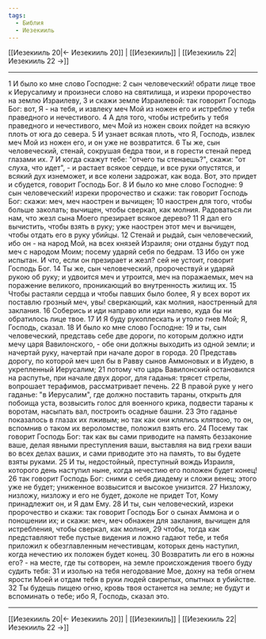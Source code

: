 ```yaml
---
tags:
  - Библия
  - Иезекииль
---
```

[[Иезекииль 20|← Иезекииль 20]] | [[Иезекииль]] | [[Иезекииль 22|Иезекииль 22 →]]

---
1 И было ко мне слово Господне:
2 сын человеческий! обрати лице твое к Иерусалиму и произнеси слово на святилища, и изреки пророчество на землю Израилеву,
3 и скажи земле Израилевой: так говорит Господь Бог: вот, Я - на тебя, и извлеку меч Мой из ножен его и истреблю у тебя праведного и нечестивого.
4 А для того, чтобы истребить у тебя праведного и нечестивого, меч Мой из ножен своих пойдет на всякую плоть от юга до севера.
5 И узнает всякая плоть, что Я, Господь, извлек меч Мой из ножен его, и он уже не возвратится.
6 Ты же, сын человеческий, стенай, сокрушая бедра твои, и в горести стенай перед глазами их.
7 И когда скажут тебе: "отчего ты стенаешь?", скажи: "от слуха, что идет", - и растает всякое сердце, и все руки опустятся, и всякий дух изнеможет, и все колени задрожат, как вода. Вот, это придет и сбудется, говорит Господь Бог.
8 И было ко мне слово Господне:
9 сын человеческий! изреки пророчество и скажи: так говорит Господь Бог: скажи: меч, меч наострен и вычищен;
10 наострен для того, чтобы больше заколать; вычищен, чтобы сверкал, как молния. Радоваться ли нам, что жезл сына Моего презирает всякое дерево?
11 Я дал его вычистить, чтобы взять в руку; уже наострен этот меч и вычищен, чтобы отдать его в руку убийцы.
12 Стенай и рыдай, сын человеческий, ибо он - на народ Мой, на всех князей Израиля; они отданы будут под меч с народом Моим; посему ударяй себя по бедрам.
13 Ибо он уже испытан. И что, если он презирает и жезл? сей не устоит, говорит Господь Бог.
14 Ты же, сын человеческий, пророчествуй и ударяй рукою об руку; и удвоится меч и утроится, меч на поражаемых, меч на поражение великого, проникающий во внутренность жилищ их.
15 Чтобы растаяли сердца и чтобы павших было более, Я у всех ворот их поставлю грозный меч, увы! сверкающий, как молния, наостренный для заклания.
16 Соберись и иди направо или иди налево, куда бы ни обратилось лице твое.
17 И Я буду рукоплескать и утолю гнев Мой; Я, Господь, сказал.
18 И было ко мне слово Господне:
19 и ты, сын человеческий, представь себе две дороги, по которым должно идти мечу царя Вавилонского, - обе они должны выходить из одной земли; и начертай руку, начертай при начале дорог в города.
20 Представь дорогу, по которой меч шел бы в Равву сынов Аммоновых и в Иудею, в укрепленный Иерусалим;
21 потому что царь Вавилонский остановился на распутье, при начале двух дорог, для гаданья: трясет стрелы, вопрошает терафимов, рассматривает печень.
22 В правой руке у него гаданье: "в Иерусалим", где должно поставить тараны, открыть для побоища уста, возвысить голос для военного крика, подвести тараны к воротам, насыпать вал, построить осадные башни.
23 Это гаданье показалось в глазах их лживым; но так как они клялись клятвою, то он, вспомнив о таком их вероломстве, положил взять его.
24 Посему так говорит Господь Бог: так как вы сами приводите на память беззаконие ваше, делая явными преступления ваши, выставляя на вид грехи ваши во всех делах ваших, и сами приводите это на память, то вы будете взяты руками.
25 И ты, недостойный, преступный вождь Израиля, которого день наступил ныне, когда нечестию его положен будет конец!
26 так говорит Господь Бог: сними с себя диадему и сложи венец; этого уже не будет; униженное возвысится и высокое унизится.
27 Низложу, низложу, низложу и его не будет, доколе не придет Тот, Кому принадлежит он, и Я дам Ему.
28 И ты, сын человеческий, изреки пророчество и скажи: так говорит Господь Бог о сынах Аммона и о поношении их; и скажи: меч, меч обнажен для заклания, вычищен для истребления, чтобы сверкал, как молния,
29 чтобы, тогда как представляют тебе пустые видения и ложно гадают тебе, и тебя приложил к обезглавленным нечестивцам, которых день наступил, когда нечестию их положен будет конец.
30 Возвратить ли его в ножны его? - на месте, где ты сотворен, на земле происхождения твоего буду судить тебя:
31 и изолью на тебя негодование Мое, дохну на тебя огнем ярости Моей и отдам тебя в руки людей свирепых, опытных в убийстве.
32 Ты будешь пищею огню, кровь твоя останется на земле; не будут и вспоминать о тебе; ибо Я, Господь, сказал это.

---
[[Иезекииль 20|← Иезекииль 20]] | [[Иезекииль]] | [[Иезекииль 22|Иезекииль 22 →]]